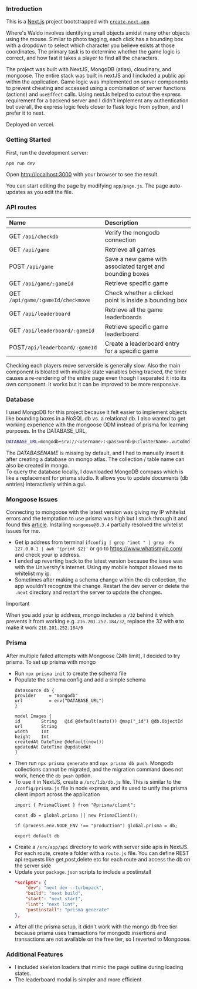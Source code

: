 ### Introduction
This is a [Next.js](https://nextjs.org) project bootstrapped with [`create-next-app`](https://nextjs.org/docs/app/api-reference/cli/create-next-app). <br>

Where's Waldo involves identifying small objects amidst many other objects using the mouse. Similar to photo tagging, each click 
has a bounding box with a dropdown to select which character you believe exists at those coordinates. The primary task is 
to determine whether the game logic is correct, and how fast it takes a player to find all the characters. <br>

The project was built with NextJS, MongoDB (atlas), cloudinary, and mongoose. The entire stack was built in nextJS and I included a public api within 
the application. Game logic was implemented on server components to prevent cheating and accessed using a combination of server functions 
(actions) and `useEffect` calls. Using nextJs helped to cutout the express requirement for a backend server and I didn't implement any 
authentication but overall, the express logic feels closer to flask logic from python, and I prefer it to next. <br>

Deployed on vercel.

### Getting Started

First, run the development server:

```bash
npm run dev
```

Open [http://localhost:3000](http://localhost:3000) with your browser to see the result.

You can start editing the page by modifying `app/page.js`. The page auto-updates as you edit the file.


### API routes
| Name | Description |
| :--- | :---------- |
| GET `/api/checkdb` | Verify the mongodb connection |
| GET `/api/game` |  Retrieve all games |
| POST `/api/game` |  Save a new game with associated target and bounding boxes |
| GET `/api/game/:gameId` |  Retrieve specific game |
| GET `/api/game/:gameId/checkmove` | Check whether a clicked point is inside a bounding box |
| GET `/api/leaderboard` | Retrieve all the game leaderboards |
| GET `/api/leaderboard/:gameId` | Retrieve specific game leaderboard |
| POST`/api/leaderboard/:gameId` | Create a leaderboard entry for a specific game |

Checking each players move serverside is generally slow. Also the main component is bloated with multiple state variables being 
tracked, the timer causes a re-rendering of the entire page even though I separated it into its own component. It works but it 
can be improved to be more responsive.


### Database
I used MongoDB for this project because it felt easier to implement objects like bounding boxes in a NoSQL db vs. a 
relational db. I also wanted to get working experience with the mongoose ODM instead of prisma for learning purposes. In the 
DATABASE_URL,
```bash
DATABASE_URL=mongodb+srv://<username>:<password>@<clusterName>.vutxdmd.mongodb.net/<DATABASENAME>?retryWrites=true&w=majority&appName=ClusterOdin
```
The _DATABASENAME_ is missing by default, and I had to manually insert it after creating a database on mongo atlas. The collection / 
table name can also be created in mongo. <br>
To query the database locally, I downloaded MongoDB compass which is like a replacement for prisma studio. It allows you to update 
documents (db entries) interactively within a gui.


### Mongoose Issues
Connecting to mongoose with the latest version was giving my IP whitelist errors and the temptation to use prisma was high but I stuck 
through it and found this [article](https://medium.com/@ayiaware/resolving-mongodb-connection-issues-beyond-ip-whitelisting-f4c132c2a9a8).
Installing `mongoose@8.3.4` partially resolved the whitelist issues for me.
- Get ip address from terminal `ifconfig | grep "inet " | grep -Fv 127.0.0.1 | awk '{print $2}'` or go to https://www.whatismyip.com/ and 
    check your ip address.
- I ended up reverting back to the latest version because the issue was with the University's internet. Using my mobile hotspot allowed me 
    to whitelist my ip.
- Sometimes after making a schema change within the db collection, the app wouldn't recognize the change. Restart the dev server or delete 
    the `.next` directory and restart the server to update the changes.

>[!Important]
> When you add your ip address, mongo includes a `/32` behind it which prevents it from working e.g. `216.201.252.184/32`, replace the 32 
    with **`0`** to make it work `216.201.252.184/0`

### Prisma
After multiple failed attempts with Mongoose (24h limit), I decided to try prisma. To set up prisma with mongo
- Run `npx prisma init` to create the schema file
- Populate the schema config and add a simple schema  
    ```prisma
    datasource db {
    provider     = "mongodb"
    url          = env("DATABASE_URL")
    }

    model Images {
    id        String   @id @default(auto()) @map("_id") @db.ObjectId
    url       String
    width     Int
    height    Int
    createdAt DateTime @default(now())
    updatedAt DateTime @updatedAt
    }
    ```
- Then run `npx prisma generate` and `npx prisma db push`. Mongodb collections cannot be migrated, and the migration command does not 
    work, hence the `db push` option.
- To use it in NextJS, create a `/src/lib/db.js` file. This is similar to the `/config/prisma.js` file in node express, and its used to 
    unify the prisma client import across the application
    ```JS
    import { PrismaClient } from "@prisma/client";

    const db = global.prisma || new PrismaClient();

    if (process.env.NODE_ENV !== "production") global.prisma = db;

    export default db
    ```
- Create a `/src/app/api` directory to work with server side apis in NextJS. For each route, create a folder with a `route.js` file. 
    You can define REST api requests like get,post,delete etc for each route and access the db on the server side
- Update your `package.json` scripts to include a postinstall
    ```json
    "scripts": {
        "dev": "next dev --turbopack",
        "build": "next build",
        "start": "next start",
        "lint": "next lint",
        "postinstall": "prisma generate"
    },
    ```
- After all the prisma setup, it didn't work with the mongo db free tier because prisma uses transactions for mongodb insertions and 
    transactions are not available on the free tier, so I reverted to Mongoose.

### Additional Features
- I included skeleton loaders that mimic the page outline during loading states. 
- The leaderboard modal is simpler and more efficient 

